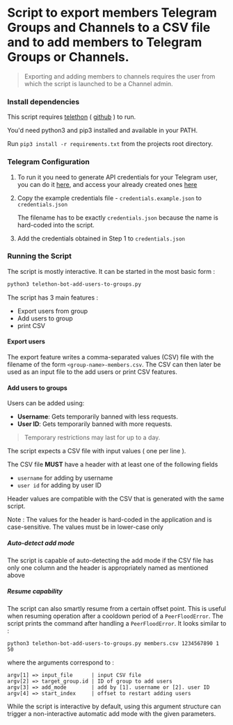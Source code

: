 # Script to export members Telegram Groups and Channels to a CSV file and to add members to Telegram Groups or Channels.

> Exporting and adding members to channels requires the user from which the script is launched to be a Channel admin.

### Install dependencies

This script requires [telethon](https://pypi.org/project/Telethon/) ( [github](https://github.com/LonamiWebs/Telethon) ) to run.

You'd need python3 and pip3 installed and available in your PATH.

Run `pip3 install -r requirements.txt` from the projects root directory.

### Telegram Configuration

1. To run it you need to generate API credentials for your Telegram user, you can do it [here](https://core.telegram.org/api/obtaining_api_id), and access your already created ones [here](https://my.telegram.org/apps)
2. Copy the example credentials file - `credentials.example.json` to `credentials.json`

   The filename has to be exactly `credentials.json` because the name is hard-coded into the script.
3. Add the credentials obtained in Step 1 to `credentials.json`

### Running the Script

The script is mostly interactive. It can be started in the most basic form :
```bash
python3 telethon-bot-add-users-to-groups.py
```

The script has 3 main features :
- Export users from group
- Add users to group
- print CSV

#### Export users

The export feature writes a comma-separated values (CSV) file with the filename of the form `<group-name>-members.csv`. The CSV can then later be used as an input file to the add users or print CSV features.

#### Add users to groups

Users can be added using:
- **Username**: Gets temporarily banned with less requests.
- **User ID**: Gets temporarily banned with more requests.

> Temporary restrictions may last for up to a day.

The script expects a CSV file with input values ( one per line ).

The CSV file **MUST** have a header with at least one of the following fields
- `username` for adding by username
- `user id` for adding by user ID

Header values are compatible with the CSV that is generated with the same script.

Note : The values for the header is hard-coded in the application and is case-sensitive. The values must be in lower-case only

##### Auto-detect add mode

The script is capable of auto-detecting the add mode if the CSV file has only one column and the header is appropriately named as mentioned above

##### Resume capability

The script can also smartly resume from a certain offset point. This is useful when resuming operation after a cooldown period of a `PeerFloodError`. The script prints the command after handling a `PeerFloodError`. It looks similar to :
```
python3 telethon-bot-add-users-to-groups.py members.csv 1234567890 1 50
```
where the arguments correspond to :

```
argv[1] => input_file      | input CSV file
argv[2] => target_group.id | ID of group to add users
argv[3] => add_mode        | add by [1]. username or [2]. user ID
argv[4] => start_index     | offset to restart adding users
```

While the script is interactive by default, using this argument structure can trigger a non-interactive automatic add mode with the given parameters.
